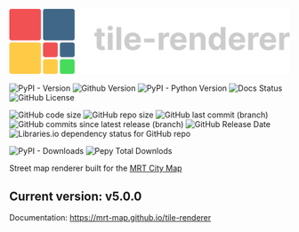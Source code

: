 ![](./.github/tre-light.png)

![PyPI - Version](https://img.shields.io/pypi/v/tile-renderer)
![Github Version](https://img.shields.io/github/v/release/MRT-Map/tile-renderer)
![PyPI - Python Version](https://img.shields.io/pypi/pyversions/tile-renderer)
![Docs Status](https://img.shields.io/github/actions/workflow/status/MRT-Map/gatelogue/.github%2Fworkflows%2Fpages.yml?style=flat&label=docs&link=https%3A%2F%2Fmrt-map.github.io%tile-renderer)
![GitHub License](https://img.shields.io/github/license/MRT-Map/tile-renderer)
<!--![GitHub Pages Status](https://img.shields.io/github/actions/workflow/status/MRT-Map/gatelogue/.github%2Fworkflows%2Fpages.yml?style=flat&label=build%20(pages)&link=https%3A%2F%2Fmrt-map.github.io)-->

![GitHub code size](https://img.shields.io/github/languages/code-size/MRT-Map/tile-renderer)
![GitHub repo size](https://img.shields.io/github/repo-size/MRT-Map/tile-renderer)
![GitHub last commit (branch)](https://img.shields.io/github/last-commit/mrt-map/tile-renderer/dev)
![GitHub commits since latest release (branch)](https://img.shields.io/github/commits-since/mrt-map/tile-renderer/latest/dev?include_prereleases)
![GitHub Release Date](https://img.shields.io/github/release-date/MRT-Map/tile-renderer)
![Libraries.io dependency status for GitHub repo](https://img.shields.io/librariesio/github/MRT-Map/tile-renderer)

![PyPI - Downloads](https://img.shields.io/pypi/dm/tile-renderer)
![Pepy Total Downlods](https://img.shields.io/pepy/dt/tile-renderer)

Street map renderer built for the [MRT City Map](https://mrt-map.github.io/map)

## Current version: v5.0.0
Documentation: https://mrt-map.github.io/tile-renderer